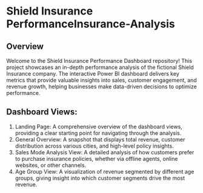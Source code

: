 # Shield Insurance PerformanceInsurance-Analysis
## Overview
Welcome to the Shield Insurance Performance Dashboard repository! This project showcases an in-depth performance analysis of the fictional Shield Insurance company. The interactive Power BI dashboard delivers key metrics that provide valuable insights into sales, customer engagement, and revenue growth, helping businesses make data-driven decisions to optimize performance.
## Dashboard Views:
1.	Landing Page: A comprehensive overview of the dashboard views, providing a clear starting point for navigating through the analysis.
2.	General Overview: A snapshot that displays total revenue, customer distribution across various cities, and high-level policy insights.
3.	Sales Mode Analysis View: A detailed analysis of how customers prefer to purchase insurance policies, whether via offline agents, online websites, or other channels.
4.	Age Group View: A visualization of revenue segmented by different age groups, giving insight into which customer segments drive the most revenue.
